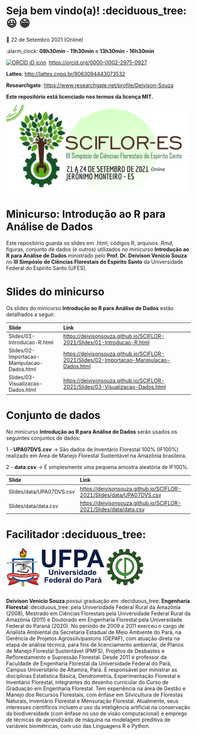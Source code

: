 
<!-- README.md is generated from README.Rmd. Please edit that file.. -->
<!-- badges: start -->
<!-- badges: end -->
<!-- Emprestei a função list_github_files() da Curso-R. (https://github.com/curso-r). A ideia desse readme emprestei da Curso-R. Achei excelente!-->

# Seja bem vindo(a)! :deciduous\_tree: :smiley: :grin:

:calendar: 22 de Setembro 2021 (Online)

:alarm\_clock: **08h30min - 11h30min** e **13h30min - 16h30min**

<div itemscope="" itemtype="https://schema.org/Person">

<a itemprop="sameAs" content="https://orcid.org/0000-0002-2975-0927" href="https://orcid.org/0000-0002-2975-0927" target="orcid.widget" rel="me noopener noreferrer" style="vertical-align:top;"><img src="https://orcid.org/sites/default/files/images/orcid_16x16.png" style="width:1em;margin-right:.5em;" alt="ORCID iD icon">https://orcid.org/0000-0002-2975-0927</a>

</div>

**Lattes**: <http://lattes.cnpq.br/9063094443073532>

**Researchgate**: <https://www.researchgate.net/profile/Deivison-Souza>

**Este repositório está licenciado nos termos da licença MIT.**

<div>
<img src="Slides/fig/slide-title/sciflor.png" width="500" align="middle" class="center">
<div>

# Minicurso: Introdução ao R para Análise de Dados

Este repositório guarda os slides em .html, códigos R, arquivos .Rmd,
figuras, conjunto de dados (e outros) utilizados no minicurso
**Introdução ao R para Análise de Dados** ministrado pelo
**Prof. Dr. Deivison Venicio Souza** no **III Simpósio de Ciências
Florestais do Espírito Santo** da Universidade Federal do Espírito Santo
(UFES).

# Slides do minicurso

Os slides do minicurso **Introdução ao R para Análise de Dados** estão
detalhados a seguir.

| Slide                                       | Link                                                                                       |
|:--------------------------------------------|:-------------------------------------------------------------------------------------------|
| Slides/01-Introducao-R.html                 | <https://deivisonsouza.github.io/SCIFLOR-2021/Slides/01-Introducao-R.html>                 |
| Slides/02-Importacao-Manipulacao-Dados.html | <https://deivisonsouza.github.io/SCIFLOR-2021/Slides/02-Importacao-Manipulacao-Dados.html> |
| Slides/03-Visualizacao-Dados.html           | <https://deivisonsouza.github.io/SCIFLOR-2021/Slides/03-Visualizacao-Dados.html>           |

# Conjunto de dados

No minicurso **Introdução ao R para Análise de Dados** serão usados os
seguintes conjuntos de dados:

1 - **UPA07DVS.csv** → São dados de Inventário Florestal 100% (IF100%)
realizado em Área de Manejo Florestal Sustentável na Amazônia
brasileira.

2 - **data.csv** → É simplesmente uma pequena amostra aleatória de
IF100%.

| Slide                    | Link                                                                    |
|:-------------------------|:------------------------------------------------------------------------|
| Slides/data/UPA07DVS.csv | <https://deivisonsouza.github.io/SCIFLOR-2021/Slides/data/UPA07DVS.csv> |
| Slides/data/data.csv     | <https://deivisonsouza.github.io/SCIFLOR-2021/Slides/data/data.csv>     |

# Facilitador :deciduous\_tree:

<div>
<img src="Slides/fig/slide-title/ufpa2.png" width="270" align="middle" class="center">
<img src="Slides/fig/slide-title/forest.png" width="100" align="middle" class="center">
<div>

<br>

**Deivison Venicio Souza** possui graduação em :deciduous\_tree:
**Engenharia Florestal** :deciduous\_tree: pela Universidade Federal
Rural da Amazônia (2008), Mestrado em Ciências Florestais pela
Universidade Federal Rural da Amazônia (2011) e Doutorado em Engenharia
Florestal pela Universidade Federal do Paraná (2020). No período de 2009
a 2011 exerceu o cargo de Analista Ambiental da Secretaria Estadual de
Meio Ambiente do Pará, na Gerência de Projetos Agrossilvipastoris
(GEPAF), com atuação direta na etapa de análise técnica, para fins de
licenciamento ambiental, de Planos de Manejo Florestal Sustentável
(PMFS), Projetos de Desbastes e Reflorestamento e Supressão Florestal.
Desde 2011 é professor da Faculdade de Engenharia Florestal da
Universidade Federal do Pará, Campus Universitário de Altamira, Pará. É
responsável por ministrar as disciplinas Estatística Básica,
Dendrometria, Experimentação Florestal e Inventário Florestal,
integrantes do desenho curricular do Curso de Graduação em Engenharia
Florestal. Tem experiência na área de Gestão e Manejo dos Recursos
Florestais, com ênfase em Silvicultura de Florestas Naturais, Inventário
Florestal e Mensuração Florestal. Atualmente, seus interesses
científicos incluem o uso da inteligência artificial na conservação da
biodiversidade (com ênfase no uso de visão computacional) e emprego de
técnicas de aprendizado de máquina na modelagem preditiva de variáveis
biométricas, com uso das Linguagens R e Python.
